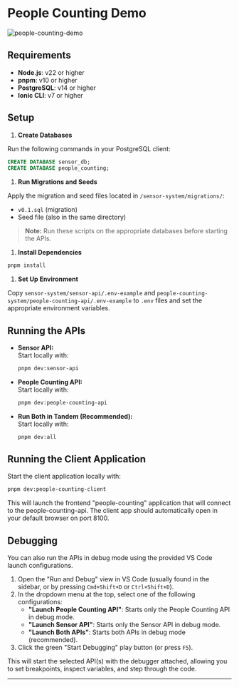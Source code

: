# People Counting Demo

![people-counting-demo](https://github.com/user-attachments/assets/c068fee3-d9f6-472b-8da8-eac4d0a26597)

## Requirements

- **Node.js**: v22 or higher
- **pnpm**: v10 or higher
- **PostgreSQL**: v14 or higher
- **Ionic CLI**: v7 or higher

## Setup

1. **Create Databases**

Run the following commands in your PostgreSQL client:

```sql
CREATE DATABASE sensor_db;
CREATE DATABASE people_counting;
```

1. **Run Migrations and Seeds**

Apply the migration and seed files located in `/sensor-system/migrations/`:

- `v0.1.sql` (migration)
- Seed file (also in the same directory)

> **Note:** Run these scripts on the appropriate databases before starting the APIs.

1. **Install Dependencies**

```sh
pnpm install
```

1. **Set Up Environment**

Copy `sensor-system/sensor-api/.env-example` and `people-counting-system/people-counting-api/.env-example` to `.env` files and set the appropriate environment variables.

## Running the APIs

- **Sensor API:**  
  Start locally with:

  ```sh
  pnpm dev:sensor-api
  ```

- **People Counting API:**  
  Start locally with:

  ```sh
  pnpm dev:people-counting-api
  ```

- **Run Both in Tandem (Recommended):**  
  Start locally with:

  ```sh
  pnpm dev:all
  ```

## Running the Client Application

Start the client application locally with:

```sh
pnpm dev:people-counting-client
```

This will launch the frontend "people-counting" application that will connect to the people-counting-api. The client app should automatically open in your default browser on port 8100.

## Debugging

You can also run the APIs in debug mode using the provided VS Code launch configurations.

1. Open the "Run and Debug" view in VS Code (usually found in the sidebar, or by pressing `Cmd+Shift+D` or `Ctrl+Shift+D`).
1. In the dropdown menu at the top, select one of the following configurations:
   - **"Launch People Counting API"**: Starts only the People Counting API in debug mode.
   - **"Launch Sensor API"**: Starts only the Sensor API in debug mode.
   - **"Launch Both APIs"**: Starts both APIs in debug mode (recommended).
1. Click the green "Start Debugging" play button (or press `F5`).

This will start the selected API(s) with the debugger attached, allowing you to set breakpoints, inspect variables, and step through the code.

---
